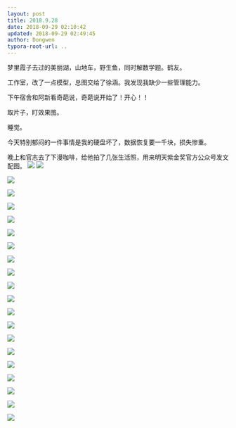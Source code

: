 ```yaml
---
layout: post
title: 2018.9.28
date: 2018-09-29 02:10:42
updated: 2018-09-29 02:49:45
author: Dongwen
typora-root-url: ..
---
```




梦里霞子去过的美丽湖，山地车，野生鱼，同时解数学题。鹤友。

工作室，改了一点模型，总图交给了徐涵。我发现我缺少一些管理能力。

下午宿舍和阿新看奇葩说，奇葩说开始了！开心！！

取片子，盯效果图。

睡觉。

今天特别郁闷的一件事情是我的硬盘坏了，数据恢复要一千块，损失惨重。

晚上和官志去了下漫咖啡，给他拍了几张生活照，用来明天紫金奖官方公众号发文配图。
  ![](/img/in-post/p54369591.jpg)
![](/img/in-post/p54369543.jpg)

![](/img/in-post/p54369543.jpg)

![](/img/in-post/p54369543.jpg)

![](/img/in-post/p54369543.jpg)

![](/img/in-post/p54369543.jpg)

![](/img/in-post/p54369543.jpg)

![](/img/in-post/p54369543.jpg)

![](/img/in-post/p54369543.jpg)

![](/img/in-post/p54369543.jpg)

![](/img/in-post/p54369543.jpg)

![](/img/in-post/p54369543.jpg)

![](/img/in-post/p54369543.jpg)

![](/img/in-post/p54369543.jpg)

![](/img/in-post/p54369543.jpg)

![](/img/in-post/p54369543.jpg)

![](/img/in-post/p54369543.jpg)

![](/img/in-post/p54369543.jpg)

![](/img/in-post/p54369543.jpg)

![](/img/in-post/p54369543.jpg)

![](/img/in-post/p54369543.jpg)

